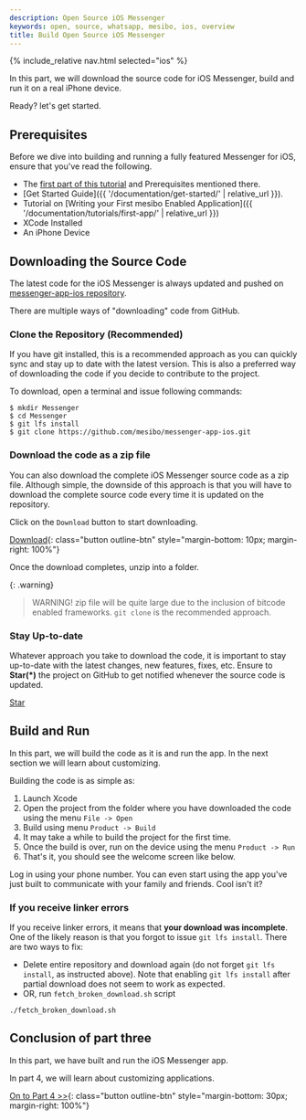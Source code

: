 ```yaml
---
description: Open Source iOS Messenger
keywords: open, source, whatsapp, mesibo, ios, overview
title: Build Open Source iOS Messenger
---
```

{% include_relative nav.html selected="ios" %}

In this part, we will download the source code for iOS Messenger, build and run it on a real iPhone device.

Ready? let's get started. 

## Prerequisites
Before we dive into building and running a fully featured Messenger for iOS, ensure that you've read the following.

- The [first part of this tutorial](index.md) and Prerequisites mentioned there.
- [Get Started Guide]({{ '/documentation/get-started/' | relative_url }}).
- Tutorial on [Writing your First mesibo Enabled Application]({{ '/documentation/tutorials/first-app/' | relative_url }})
- XCode Installed
- An iPhone Device

## Downloading the Source Code
The latest code for the iOS Messenger is always updated and pushed on [messenger-app-ios repository](https://github.com/mesibo/messenger-app-ios).

There are multiple ways of "downloading" code from GitHub.

### Clone the Repository (Recommended)
If you have git installed, this is a recommended approach as you can quickly sync and stay up to date with the latest version. This is also a preferred way of downloading the code if you decide to contribute to the project. 

To download, open a terminal and issue following commands:

    $ mkdir Messenger
    $ cd Messenger
    $ git lfs install
    $ git clone https://github.com/mesibo/messenger-app-ios.git

### Download the code as a zip file
You can also download the complete iOS Messenger source code as a zip file. Although simple, the downside of this approach is that you will have to download the complete source code every time it is updated on the repository. 

Click on the `Download` button to start downloading.

[Download](https://github.com/mesibo/messenger-app-ios/archive/master.zip){: class="button outline-btn" style="margin-bottom: 10px; margin-right: 100%"}

Once the download completes, unzip into a folder. 

{: .warning}
> WARNING! zip file will be quite large due to the inclusion of bitcode enabled frameworks. `git clone` is the recommended approach.

### Stay Up-to-date
Whatever approach you take to download the code, it is important to stay up-to-date with the latest changes, new features, fixes, etc. Ensure to **Star(*)** the project on GitHub to get notified whenever the source code is updated. 

<a class="github-button" href="https://github.com/mesibo/messenger-app-ios" data-icon="octicon-star" data-size="large" aria-label="Star mesibo/messenger-app-ios on GitHub">Star</a>

## Build and Run
In this part, we will build the code as it is and run the app. In the next section we will learn about customizing.

Building the code is as simple as:

 1. Launch Xcode
 2. Open the project from the folder where you have downloaded the code using the menu `File -> Open`
 3. Build using menu `Product -> Build`
 4. It may take a while to build the project for the first time. 
 5. Once the build is over, run on the device using the menu `Product -> Run`
 6. That's it, you should see the welcome screen like below.

Log in using your phone number. You can even start using the app you've just built to communicate with your family and friends. Cool isn't it?

### If you receive linker errors
If you receive linker errors, it means that **your download was incomplete**. One of the likely reason is that you forgot to issue `git lfs install`. There are two ways to fix:
  - Delete entire repository and download again (do not forget `git lfs install`, as instructed above). Note that enabling `git lfs install` after partial download does not seem to work as expected. 
  - OR, run `fetch_broken_download.sh` script 

  ```
  ./fetch_broken_download.sh
  ```

## Conclusion of part three

In this part, we have built and run the iOS Messenger app. 

In part 4, we will learn about customizing applications.

[On to Part 4 >>](customize.md){: class="button outline-btn" style="margin-bottom: 30px; margin-right: 100%"}
